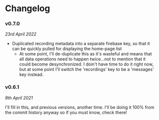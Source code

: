 # Changelog

### v0.7.0

_23rd April 2022_

-   Duplicated recording metadata into a separate firebase key, so that it can be quickly pulled for displaying the home-page list
    -   At some point, I'll de-duplicate this as it's wasteful and means that all data operations need to happen twice...not to mention that it could become desynchronized. I doin't have time to do it right now, but at some point I'll switch the 'recordings' key to be a 'messages' key instead.

### v0.6.1

_9th April 2021_

I'll fill in this, and previous versions, another time. I'll be doing it 100% from the commit history anyway so if you must know, check there!
